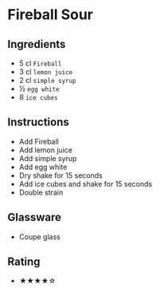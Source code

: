 # Fireball Sour

## Ingredients
- 5 cl `Fireball`
- 3 cl `lemon juice`
- 2 cl `simple syrup`
- ½ `egg white`
- 8 `ice cubes`

## Instructions
- Add Fireball
- Add lemon juice
- Add simple syrup
- Add egg white
- Dry shake for 15 seconds
- Add ice cubes and shake for 15 seconds
- Double strain

## Glassware
- Coupe glass

## Rating
- ★★★★☆